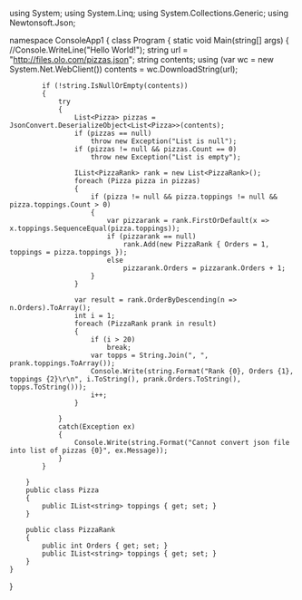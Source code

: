 

using System;
using System.Linq;
using System.Collections.Generic;
using Newtonsoft.Json;

namespace ConsoleApp1
{
    class Program
    {
        static void Main(string[] args)
        {
            //Console.WriteLine("Hello World!");
            string url = "http://files.olo.com/pizzas.json";
            string contents;
            using (var wc = new System.Net.WebClient())
                contents = wc.DownloadString(url);

            if (!string.IsNullOrEmpty(contents))
            {
                try
                {
                    List<Pizza> pizzas = JsonConvert.DeserializeObject<List<Pizza>>(contents);
                    if (pizzas == null)
                        throw new Exception("List is null");
                    if (pizzas != null && pizzas.Count == 0)
                        throw new Exception("List is empty");

                    IList<PizzaRank> rank = new List<PizzaRank>();
                    foreach (Pizza pizza in pizzas)
                    {
                        if (pizza != null && pizza.toppings != null && pizza.toppings.Count > 0)
                        {
                            var pizzarank = rank.FirstOrDefault(x => x.toppings.SequenceEqual(pizza.toppings));
                            if (pizzarank == null)
                                rank.Add(new PizzaRank { Orders = 1, toppings = pizza.toppings });
                            else
                                pizzarank.Orders = pizzarank.Orders + 1;
                        }
                    }

                    var result = rank.OrderByDescending(n => n.Orders).ToArray();
                    int i = 1;
                    foreach (PizzaRank prank in result)
                    {
                        if (i > 20)
                            break;
                        var topps = String.Join(", ", prank.toppings.ToArray());
                        Console.Write(string.Format("Rank {0}, Orders {1}, toppings {2}\r\n", i.ToString(), prank.Orders.ToString(), topps.ToString()));
                        i++;
                    }

                }
                catch(Exception ex)
                {
                    Console.Write(string.Format("Cannot convert json file into list of pizzas {0}", ex.Message));
                }
            }

        }
        public class Pizza
        {
            public IList<string> toppings { get; set; }
        }

        public class PizzaRank
        {
            public int Orders { get; set; }
            public IList<string> toppings { get; set; }
        }
    }


}
